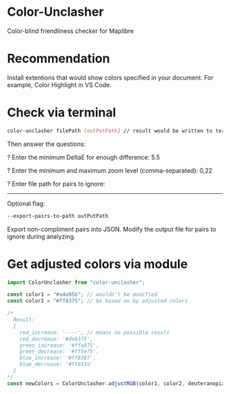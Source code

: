 # Color-Unclasher

Color-blind friendliness checker for Maplibre

# Recommendation

Install extentions that would show colors specified in your document. For example, Color Highlight in VS Code.

# Check via terminal

```sh
color-unclasher filePath [outPutPath] // result would be written to terminal when no outPutPath is provided
```

Then answer the questions:

? Enter the minimum DeltaE for enough difference: 5.5

? Enter the minimum and maximum zoom level (comma-separated): 0,22

? Enter file path for pairs to ignore: 

--------

Optional flag:
```sh
--export-pairs-to-path outPutPath
```
Export non-compliment pairs into JSON. Modify the output file for pairs to ignore during analyzing.

# Get adjusted colors via module

```js
import ColorUnclasher from "color-unclasher";

const color1 = "#a4a95b"; // wouldn't be modified
const color2 = "#ff8375"; // be based on by adjusted colors 

/*
  Result:
  {
    red_increase: '----', // means no possible result
    red_decrease: '#da8375',
    green_increase: '#ffa875',
    green_decrease: '#ff5e75',
    blue_increase: '#ff8387',
    blue_decrease: '#ff833a'
  }
*/
const newColors = ColorUnclasher.adjustRGB(color1, color2, deuteranopia);
```
